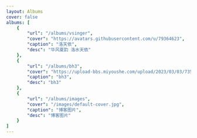 ```yaml
---
layout: Albums
cover: false
albums: [
    {
        "url": "/albums/vsinger",
        "cover": "https://avatars.githubusercontent.com/u/79364623",
        "caption": "洛天依",
        "desc": "华风夏韵 洛水天依"
    },
    {
        "url": "/albums/bh3",
        "cover": "https://upload-bbs.miyoushe.com/upload/2023/03/03/73565430/48f69c796fdcadf579cb613e802e21b2_4673042289353917016.png?x-oss-process=image//resize,s_600/quality,q_80/auto-orient,0/interlace,1/format,png",
        "caption": "bh3",
        "desc": "bh3"
    },
    {
        "url": "/albums/images",
        "cover": "/images/default-cover.jpg",
        "caption": "博客图片",
        "desc": "博客图片"
    }
]
---
```

